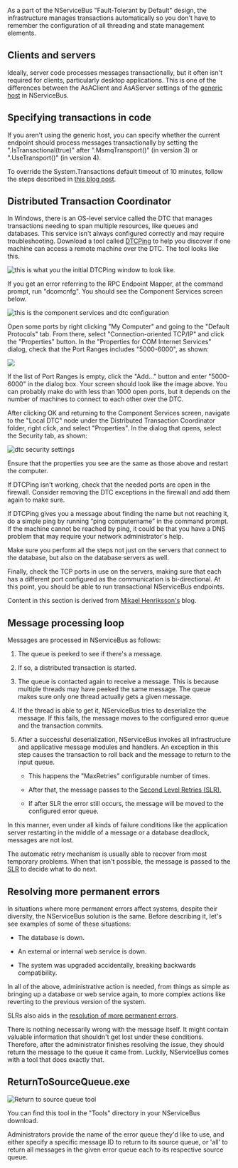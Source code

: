 <!--
title: "Transactions and Message Processing"
tags: ""
summary: "<p>As a part of the NServiceBus &quot;Fault-Tolerant by Default&quot; design, the infrastructure manages transactions automatically so you don't have to remember the configuration of all threading and state management elements.</p>
<h2>Clients and servers</h2>
"
-->

As a part of the NServiceBus "Fault-Tolerant by Default" design, the infrastructure manages transactions automatically so you don't have to remember the configuration of all threading and state management elements.

Clients and servers
-------------------

Ideally, server code processes messages transactionally, but it often isn't required for clients, particularly desktop applications. This is one of the differences between the AsAClient and AsAServer settings of the [generic host](articles/the-nservicebus-host) in NServiceBus.

Specifying transactions in code
-------------------------------

If you aren't using the generic host, you can specify whether the current endpoint should process messages transactionally by setting the
".IsTransactional(true)" after ".MsmqTransport()" (in version 3) or
".UseTransport<msmq>()" (in version 4).

To override the System.Transactions default timeout of 10 minutes, follow the steps described in [this blog post](http://blogs.msdn.com/ajit/archive/2008/06/18/override-the-system-transactions-default-timeout-of-10-minutes-in-the-code.aspx).

Distributed Transaction Coordinator
-----------------------------------

In Windows, there is an OS-level service called the DTC that manages transactions needing to span multiple resources, like queues and databases. This service isn't always configured correctly and may require troubleshooting. Download a tool called
[DTCPing](http://www.microsoft.com/en-us/download/details.aspx?id=2868) to help you discover if one machine can access a remote machine over the DTC. The tool looks like this.

![this is what you the initial DTCPing window to look like.](DTCPing.png "this is what you the initial DTCPing window to look like.")

If you get an error referring to the RPC Endpoint Mapper, at the command prompt, run "dcomcnfg". You should see the Component Services screen below.

![this is the component services and dtc configuration](dtc_dcomcnfg_1.png "this is the component services and dtc configuration")

Open some ports by right clicking "My Computer" and going to the
"Default Protocols" tab. From there, select "Connection-oriented TCP/IP" and click the "Properties" button. In the "Properties for COM Internet Services" dialog, check that the Port Ranges includes "5000-6000", as shown:

![](dtc_dcomcnfg_2.png)

If the list of Port Ranges is empty, click the "Add..." button and enter
"5000-6000" in the dialog box. Your screen should look like the image above. You can probably make do with less than 1000 open ports, but it depends on the number of machines to connect to each other over the DTC.

After clicking OK and returning to the Component Services screen, navigate to the "Local DTC" node under the Distributed Transaction Coordinator folder, right click, and select "Properties". In the dialog that opens, select the Security tab, as shown:

![dtc security settings](dtc_dcomcnfg_3.png "dtc security settings")

Ensure that the properties you see are the same as those above and restart the computer.

If DTCPing isn't working, check that the needed ports are open in the firewall. Consider removing the DTC exceptions in the firewall and add them again to make sure.

If DTCPing gives you a message about finding the name but not reaching it, do a simple ping by running “ping computername” in the command prompt. If the machine cannot be reached by ping, it could be that you have a DNS problem that may require your network administrator's help.

Make sure you perform all the steps not just on the servers that connect to the database, but also on the database servers as well.

Finally, check the TCP ports in use on the servers, making sure that each has a different port configured as the communication is bi-directional. At this point, you should be able to run transactional NServiceBus endpoints.

Content in this section is derived from [Mikael Henriksson's](http://blog.mhenrixon.se/conquering-nservicebus-part-5-troubleshooting-dtc/) blog.

Message processing loop
-----------------------

Messages are processed in NServiceBus as follows:

1.  The queue is peeked to see if there's a message.

2.  If so, a distributed transaction is started.

3.  The queue is contacted again to receive a message. This is because
    multiple threads may have peeked the same message. The queue makes
    sure only one thread actually gets a given message.

4.  If the thread is able to get it, NServiceBus tries to deserialize
    the message. If this fails, the message moves to the configured
    error queue and the transaction commits.

5.  After a successful deserialization, NServiceBus invokes all
    infrastructure and applicative message modules and handlers. An
    exception in this step causes the transaction to roll back and the
    message to return to the input queue.

    -   This happens the "MaxRetries" configurable number of times.

    -   After that, the message passes to the [Second Level Retries
        (SLR).](articles/second-level-retries)

    -   If after SLR the error still occurs, the message will be moved
        to the configured error queue.

In this manner, even under all kinds of failure conditions like the application server restarting in the middle of a message or a database deadlock, messages are not lost.

The automatic retry mechanism is usually able to recover from most temporary problems. When that isn't possible, the message is passed to the [SLR](articles/second-level-retries) to decide what to do next.

Resolving more permanent errors
-------------------------------

In situations where more permanent errors affect systems, despite their diversity, the NServiceBus solution is the same. Before describing it, let's see examples of some of these situations:

-   The database is down.

-   An external or internal web service is down.

-   The system was upgraded accidentally, breaking backwards
    compatibility.

In all of the above, administrative action is needed, from things as simple as bringing up a database or web service again, to more complex actions like reverting to the previous version of the system.

SLRs also aids in the [resolution of more permanent errors](articles/second-level-retries).

There is nothing necessarily wrong with the message itself. It might contain valuable information that shouldn't get lost under these conditions. Therefore, after the administrator finishes resolving the issue, they should return the message to the queue it came from. Luckily, NServiceBus comes with a tool that does exactly that.

ReturnToSourceQueue.exe
-----------------------

![Return to source queue tool](ReturnToSourceQueue.png "Return to source queue tool")

You can find this tool in the "Tools" directory in your NServiceBus download.

Administrators provide the name of the error queue they'd like to use, and either specify a specific message ID to return to its source queue, or 'all' to return all messages in the given error queue each to its respective source queue.

